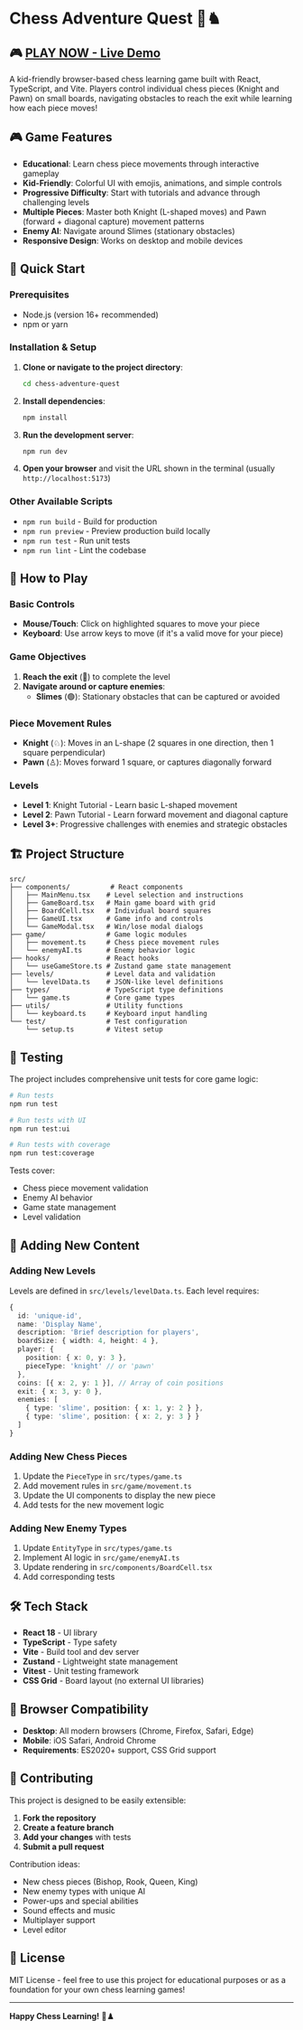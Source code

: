 # Chess Adventure Quest 🏰♞

## 🎮 [**PLAY NOW - Live Demo**](https://jcar.github.io/chess-adventure-quest/)

A kid-friendly browser-based chess learning game built with React, TypeScript, and Vite. Players control individual chess pieces (Knight and Pawn) on small boards, navigating obstacles to reach the exit while learning how each piece moves!

## 🎮 Game Features

- **Educational**: Learn chess piece movements through interactive gameplay
- **Kid-Friendly**: Colorful UI with emojis, animations, and simple controls
- **Progressive Difficulty**: Start with tutorials and advance through challenging levels
- **Multiple Pieces**: Master both Knight (L-shaped moves) and Pawn (forward + diagonal capture) movement patterns
- **Enemy AI**: Navigate around Slimes (stationary obstacles)
- **Responsive Design**: Works on desktop and mobile devices

## 🚀 Quick Start

### Prerequisites
- Node.js (version 16+ recommended)
- npm or yarn

### Installation & Setup

1. **Clone or navigate to the project directory**:
   ```bash
   cd chess-adventure-quest
   ```

2. **Install dependencies**:
   ```bash
   npm install
   ```

3. **Run the development server**:
   ```bash
   npm run dev
   ```

4. **Open your browser** and visit the URL shown in the terminal (usually `http://localhost:5173`)

### Other Available Scripts

- `npm run build` - Build for production
- `npm run preview` - Preview production build locally
- `npm run test` - Run unit tests
- `npm run lint` - Lint the codebase

## 🎯 How to Play

### Basic Controls
- **Mouse/Touch**: Click on highlighted squares to move your piece
- **Keyboard**: Use arrow keys to move (if it's a valid move for your piece)

### Game Objectives
1. **Reach the exit** (🚪) to complete the level
2. **Navigate around or capture enemies**:
   - **Slimes** (🟢): Stationary obstacles that can be captured or avoided

### Piece Movement Rules
- **Knight** (♘): Moves in an L-shape (2 squares in one direction, then 1 square perpendicular)
- **Pawn** (♙): Moves forward 1 square, or captures diagonally forward

### Levels
- **Level 1**: Knight Tutorial - Learn basic L-shaped movement
- **Level 2**: Pawn Tutorial - Learn forward movement and diagonal capture  
- **Level 3+**: Progressive challenges with enemies and strategic obstacles

## 🏗️ Project Structure

```
src/
├── components/          # React components
│   ├── MainMenu.tsx    # Level selection and instructions
│   ├── GameBoard.tsx   # Main game board with grid
│   ├── BoardCell.tsx   # Individual board squares
│   ├── GameUI.tsx      # Game info and controls
│   └── GameModal.tsx   # Win/lose modal dialogs
├── game/               # Game logic modules
│   ├── movement.ts     # Chess piece movement rules
│   └── enemyAI.ts      # Enemy behavior logic
├── hooks/              # React hooks
│   └── useGameStore.ts # Zustand game state management
├── levels/             # Level data and validation
│   └── levelData.ts    # JSON-like level definitions
├── types/              # TypeScript type definitions
│   └── game.ts         # Core game types
├── utils/              # Utility functions
│   └── keyboard.ts     # Keyboard input handling
└── test/               # Test configuration
    └── setup.ts        # Vitest setup
```

## 🧪 Testing

The project includes comprehensive unit tests for core game logic:

```bash
# Run tests
npm run test

# Run tests with UI
npm run test:ui

# Run tests with coverage
npm run test:coverage
```

Tests cover:
- Chess piece movement validation
- Enemy AI behavior
- Game state management
- Level validation

## 🎨 Adding New Content

### Adding New Levels

Levels are defined in `src/levels/levelData.ts`. Each level requires:

```typescript
{
  id: 'unique-id',
  name: 'Display Name',
  description: 'Brief description for players',
  boardSize: { width: 4, height: 4 },
  player: {
    position: { x: 0, y: 3 },
    pieceType: 'knight' // or 'pawn'
  },
  coins: [{ x: 2, y: 1 }], // Array of coin positions
  exit: { x: 3, y: 0 },
  enemies: [
    { type: 'slime', position: { x: 1, y: 2 } },
    { type: 'slime', position: { x: 2, y: 3 } }
  ]
}
```

### Adding New Chess Pieces

1. Update the `PieceType` in `src/types/game.ts`
2. Add movement rules in `src/game/movement.ts`
3. Update the UI components to display the new piece
4. Add tests for the new movement logic

### Adding New Enemy Types

1. Update `EntityType` in `src/types/game.ts`
2. Implement AI logic in `src/game/enemyAI.ts`
3. Update rendering in `src/components/BoardCell.tsx`
4. Add corresponding tests

## 🛠️ Tech Stack

- **React 18** - UI library
- **TypeScript** - Type safety
- **Vite** - Build tool and dev server
- **Zustand** - Lightweight state management
- **Vitest** - Unit testing framework
- **CSS Grid** - Board layout (no external UI libraries)

## 📱 Browser Compatibility

- **Desktop**: All modern browsers (Chrome, Firefox, Safari, Edge)
- **Mobile**: iOS Safari, Android Chrome
- **Requirements**: ES2020+ support, CSS Grid support

## 🤝 Contributing

This project is designed to be easily extensible:

1. **Fork the repository**
2. **Create a feature branch**
3. **Add your changes** with tests
4. **Submit a pull request**

Contribution ideas:
- New chess pieces (Bishop, Rook, Queen, King)
- New enemy types with unique AI
- Power-ups and special abilities
- Sound effects and music
- Multiplayer support
- Level editor

## 📄 License

MIT License - feel free to use this project for educational purposes or as a foundation for your own chess learning games!

---

**Happy Chess Learning!** 🎉♟️
